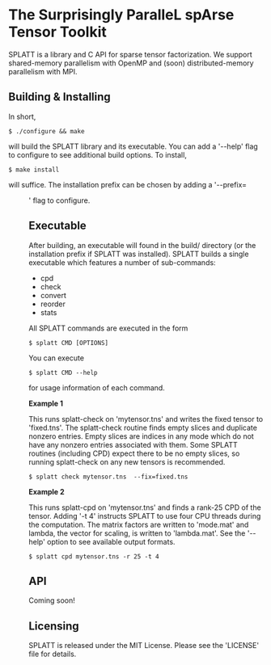 The Surprisingly ParalleL spArse Tensor Toolkit
========================================================

SPLATT is a library and C API for sparse tensor factorization. We support
shared-memory parallelism with OpenMP and (soon) distributed-memory parallelism
with MPI.


Building & Installing
---------------------
In short,

    $ ./configure && make

will build the SPLATT library and its executable. You can add a '--help' flag
to configure to see additional build options. To install,

    $ make install

will suffice. The installation prefix can be chosen by adding a
'--prefix=<DIR>' flag to configure.


Executable
----------
After building, an executable will found in the build/ directory (or the
installation prefix if SPLATT was installed). SPLATT builds a single executable
which features a number of sub-commands:

* cpd
* check
* convert
* reorder
* stats

All SPLATT commands are executed in the form

    $ splatt CMD [OPTIONS]

You can execute

    $ splatt CMD --help

for usage information of each command.

**Example 1**

This runs splatt-check on 'mytensor.tns' and writes the fixed tensor to
'fixed.tns'. The splatt-check routine finds empty slices and duplicate nonzero
entries. Empty slices are indices in any mode which do not have any nonzero
entries associated with them. Some SPLATT routines (including CPD) expect there
to be no empty slices, so running splatt-check
on any new tensors is recommended.

    $ splatt check mytensor.tns  --fix=fixed.tns

**Example 2**

This runs splatt-cpd on 'mytensor.tns' and finds a rank-25 CPD of the tensor.
Adding '-t 4' instructs SPLATT to use four CPU threads during the computation.
The matrix factors are written to 'mode<N>.mat' and lambda, the vector for
scaling, is written to 'lambda.mat'. See the '--help' option to see available
output formats.

    $ splatt cpd mytensor.tns -r 25 -t 4


API
---
Coming soon!


Licensing
---------
SPLATT is released under the MIT License. Please see the 'LICENSE' file for
details.
